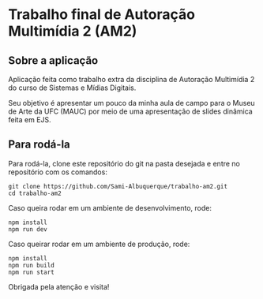 # Trabalho final de Autoração Multimídia 2 (AM2)

## Sobre a aplicação

Aplicação feita como trabalho extra da disciplina de Autoração Multimídia 2 do curso de Sistemas e Mídias Digitais.

Seu objetivo é apresentar um pouco da minha aula de campo para o Museu de Arte da UFC (MAUC) por meio de uma apresentação de slides dinâmica feita em EJS.

## Para rodá-la

Para rodá-la, clone este repositório do git na pasta desejada e entre no repositório com os comandos:

```shell
git clone https://github.com/Sami-Albuquerque/trabalho-am2.git
cd trabalho-am2
```

Caso queira rodar em um ambiente de desenvolvimento, rode:

```shell
npm install
npm run dev
```

Caso queirar rodar em um ambiente de produção, rode:

```shell
npm install
npm run build
npm run start
```

Obrigada pela atenção e visita!